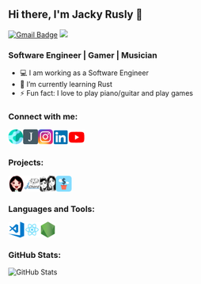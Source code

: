 ## Hi there, I'm Jacky Rusly 👋

[![Gmail Badge](https://img.shields.io/badge/-mail@jackyrusly@gmail.com-d14836?style=flat&logo=Gmail&logoColor=white&link=mailto:jackyrusly@gmail.com)](mailto:jackyrusly@gmail.com)
![](https://komarev.com/ghpvc/?username=jackyrusly&color=3b9fa6)

### Software Engineer | Gamer | Musician

- 💻 I am working as a Software Engineer
- 🌱 I’m currently learning Rust
- ⚡ Fun fact: I love to play piano/guitar and play games

### Connect with me:

[<img align="left" alt="jackyrusly.web.id" width="30px" src="https://raw.githubusercontent.com/jackyrusly/jackyrusly/master/assets/jackyrusly.png" />][jrcv]
[<img align="left" alt="jackyrusly.web.id" width="30px" src="https://raw.githubusercontent.com/jackyrusly/jackyrusly/master/assets/portfolio.png" />][website]
[<img align="left" alt="Instagram" width="30px" src="https://raw.githubusercontent.com/jackyrusly/jackyrusly/master/assets/instagram.png" />][instagram]
[<img align="left" alt="LinkedIn" width="32px" src="https://raw.githubusercontent.com/jackyrusly/jackyrusly/master/assets/linkedin.png" />][linkedin]
[<img align="left" alt="YouTube" width="32px" src="https://raw.githubusercontent.com/jackyrusly/jackyrusly/master/assets/youtube.png" />][youtube]

<br />&nbsp;

### Projects:
[<img align="left" alt="Ester Wijaya" width="32px" src="https://raw.githubusercontent.com/jackyrusly/jackyrusly/master/assets/esterwijaya.png" />][esterwijaya]
[<img align="left" alt="JRChord" width="32px" src="https://raw.githubusercontent.com/jackyrusly/jackyrusly/master/assets/jrchord.png" />][jrchord]
[<img align="left" alt="JRExample" width="32px" src="https://raw.githubusercontent.com/jackyrusly/jackyrusly/master/assets/jr.png" />][jrexample]
[<img align="left" alt="JRInvestment" width="32px" src="https://raw.githubusercontent.com/jackyrusly/jackyrusly/master/assets/jrinvestment.png" />][jrinvestment]

<br />&nbsp;

### Languages and Tools:

<img align="left" alt="Visual Studio Code" width="32px" src="https://raw.githubusercontent.com/jackyrusly/jackyrusly/master/assets/vscode.png" />
<img align="left" alt="React" width="32px" src="https://raw.githubusercontent.com/jackyrusly/jackyrusly/master/assets/react.png" />
<img align="left" alt="Node.js" width="32px" src="https://raw.githubusercontent.com/jackyrusly/jackyrusly/master/assets/nodejs.png" />

<br /> &nbsp;

### GitHub Stats:

<img height="150" alt="GitHub Stats" src="https://github-readme-stats.vercel.app/api?username=jackyrusly&show_icons=true&theme=react">

[website]: https://jackyrusly.github.io/
[youtube]: https://www.youtube.com/c/JRChord
[linkedin]: https://www.linkedin.com/in/jacky-rusly
[instagram]: https://www.instagram.com/jackyrusly/
[esterwijaya]: https://github.com/esterwijaya
[jrchord]: https://github.com/jrchord
[jrcv]: https://jackyrusly.web.id
[jrexample]: https://github.com/jrexample
[jrinvestment]: https://github.com/jrinvesment
